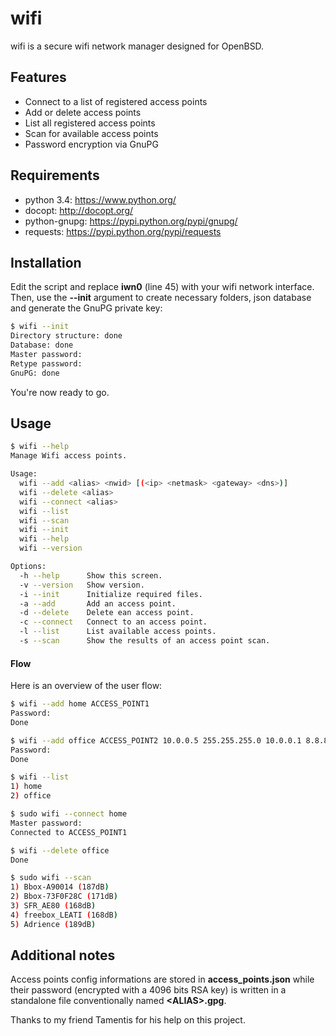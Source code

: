 wifi
====
wifi is a secure wifi network manager designed for OpenBSD.

## Features
* Connect to a list of registered access points
* Add or delete access points
* List all registered access points
* Scan for available access points
* Password encryption via GnuPG

## Requirements
 * python 3.4: https://www.python.org/
 * docopt: http://docopt.org/
 * python-gnupg: https://pypi.python.org/pypi/gnupg/
 * requests: https://pypi.python.org/pypi/requests

## Installation
Edit the script and replace **iwn0** (line 45) with your wifi network interface. Then, use the **--init** argument to create necessary folders, json database and generate the GnuPG private key:

```sh
$ wifi --init
Directory structure: done
Database: done
Master password:
Retype password:
GnuPG: done
```
You're now ready to go.

## Usage
```sh
$ wifi --help
Manage Wifi access points.

Usage:
  wifi --add <alias> <nwid> [(<ip> <netmask> <gateway> <dns>)]
  wifi --delete <alias>
  wifi --connect <alias>
  wifi --list
  wifi --scan
  wifi --init
  wifi --help
  wifi --version

Options:
  -h --help      Show this screen.
  -v --version   Show version.
  -i --init      Initialize required files.
  -a --add       Add an access point.
  -d --delete    Delete ean access point.
  -c --connect   Connect to an access point.
  -l --list      List available access points.
  -s --scan      Show the results of an access point scan.
```

#### Flow
Here is an overview of the user flow:
```sh
$ wifi --add home ACCESS_POINT1
Password:
Done

$ wifi --add office ACCESS_POINT2 10.0.0.5 255.255.255.0 10.0.0.1 8.8.8.8
Password:
Done

$ wifi --list
1) home
2) office

$ sudo wifi --connect home
Master password:
Connected to ACCESS_POINT1

$ wifi --delete office
Done

$ sudo wifi --scan
1) Bbox-A90014 (187dB)
2) Bbox-73F0F28C (171dB)
3) SFR_AE80 (168dB)
4) freebox_LEATI (168dB)
5) Adrience (189dB)
```

## Additional notes
Access points config informations are stored in **access_points.json** while their password (encrypted with a 4096 bits RSA key) is written in a standalone file conventionally named **\<ALIAS\>.gpg**. 

Thanks to my friend Tamentis for his help on this project.
